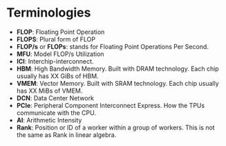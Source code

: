 # Terminologies

- **FLOP**: Floating Point Operation
- **FLOPS**: Plural form of FLOP
- **FLOP/s** or **FLOPs**: stands for Floating Point Operations Per Second.
- **MFU**: Model FLOP/s Utilization
- **ICI**: Interchip-interconnect.
- **HBM**: High Bandwidth Memory. Built with DRAM technology. Each chip usually has XX GiBs of HBM.
- **VMEM**: Vector Memory. Built with SRAM technology. Each chip usually has XX MiBs of VMEM.
- **DCN**: Data Center Network 
- **PCIe**: Peripheral Component Interconnect Express. How the TPUs communicate with the CPU.
- **AI**: Arithmetic Intensity
- **Rank**: Position or ID of a worker within a group of workers. This is not the same as Rank in linear algebra.
